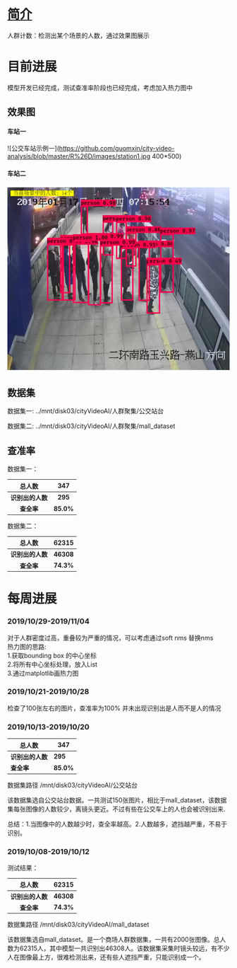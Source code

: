 # [简介]()

人群计数：检测出某个场景的人数，通过效果图展示

# 目前进展

模型开发已经完成，测试查准率阶段也已经完成，考虑加入热力图中   

## 效果图

#### 车站一   

![公交车站示例一](https://github.com/guomxin/city-video-analysis/blob/master/R%26D/images/station1.jpg 400*500)   

#### 车站二   

![公交车站示例二](https://github.com/guomxin/city-video-analysis/blob/master/R%26D/images/station2.jpg )   

## 数据集

数据集一: ../mnt/disk03/cityVideoAI/人群聚集/公交站台 

数据集二: ../mnt/disk03/cityVideoAI/人群聚集/mall_dataset

## 查准率



数据集一：

|      总人数      |    347    |
| :--------------: | :-------: |
| **识别出的人数** |  **295**  |
|    **查全率**    | **85.0%** |

数据集二：

|      总人数      |   62315   |
| :--------------: | :-------: |
| **识别出的人数** | **46308** |
|    **查全率**    | **74.3%** |

# 每周进展

### 2019/10/29-2019/11/04  

对于人群密度过高，重叠较为严重的情况，可以考虑通过soft nms 替换nms   
热力图的思路:   
  1.获取bounding box 的中心坐标   
  2.将所有中心坐标处理，放入List   
  3.通过matplotlib画热力图   

### 2019/10/21-2019/10/28

检查了100张左右的图片，查准率为100% 并未出现识别出是人而不是人的情况  

### 2019/10/13-2019/10/20

| 总人数           | 347       |
| ---------------- | --------- |
| **识别出的人数** | **295**   |
| **查全率**       | **85.0%** |

数据集路径 /mnt/disk03/cityVideoAI/公交站台

该数据集选自公交站台数据。一共测试150张图片，相比于mall_dataset，该数据集每张图像的人数较少，离镜头更近。不过有些在公交车上的人也会被识别出来.

总结：1.当图像中的人数越少时，查全率越高。2.人数越多，遮挡越严重，不易于识别。

### 2019/10/08-2019/10/12

测试结果：

|      总人数      |   62315   |
| :--------------: | :-------: |
| **识别出的人数** | **46308** |
|    **查全率**    | **74.3%** |

数据集路径 /mnt/disk03/cityVideoAI/mall_dataset

该数据集选自mall_dataset。是一个商场人群数据集，一共有2000张图像。总人数为62315人，其中模型一共识别出46308人。该数据集采集时镜头较远，有不少人在图像最上方，很难检测出来，还有些人遮挡严重，只能识别成一个。  
